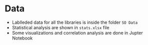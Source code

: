 # Data #
 - Lablleded data for all the libraries is inside the folder ```SO Data```
 - Statistical analysis are shown in `stats.xlsx` file
 - Some visualizations and correlation analysis are done in Jupter Notebook 
